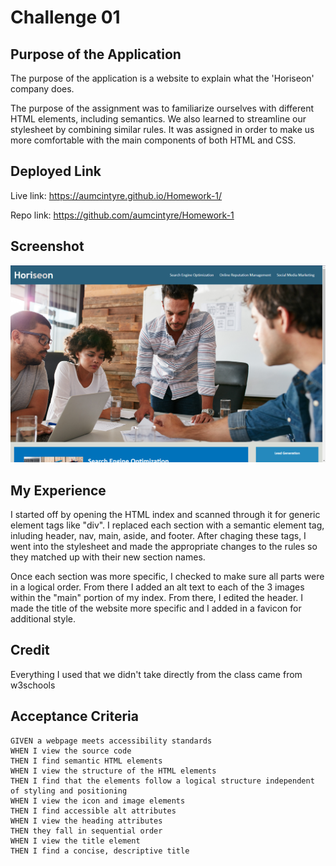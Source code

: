 # Challenge 01

## Purpose of the Application

The purpose of the application is a website to explain what the 'Horiseon' company does. 

The purpose of the assignment was to familiarize ourselves with different HTML elements, including semantics. We also learned to streamline our stylesheet by combining similar rules. It was assigned in order to make us more comfortable with the main components of both HTML and CSS.

## Deployed Link

Live link:  https://aumcintyre.github.io/Homework-1/

Repo link: https://github.com/aumcintyre/Homework-1


## Screenshot

![Screenshot](HoriseonScreenshot.png)

## My Experience

I started off by opening the HTML index and scanned through it for generic element tags like "div". I replaced each section with a semantic element tag, inluding header, nav, main, aside, and footer. After chaging these tags, I went into the stylesheet and made the appropriate changes to the rules so they matched up with their new section names. 

Once each section was more specific, I checked to make sure all parts were in a logical order. From there I added an alt text to each of the 3 images within the "main" portion of my index. From there, I edited the header. I made the title of the website more specific and I added in a favicon for additional style. 

## Credit

Everything I used that we didn't take directly from the class came from w3schools

## Acceptance Criteria

```
GIVEN a webpage meets accessibility standards
WHEN I view the source code
THEN I find semantic HTML elements
WHEN I view the structure of the HTML elements
THEN I find that the elements follow a logical structure independent of styling and positioning
WHEN I view the icon and image elements
THEN I find accessible alt attributes
WHEN I view the heading attributes
THEN they fall in sequential order
WHEN I view the title element
THEN I find a concise, descriptive title
```

